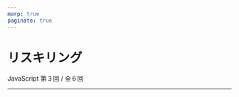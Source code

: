 ```yaml
---
marp: true
paginate: true
---
```

# リスキリング

JavaScript 第３回 / 全６回

<!-- 
$theme: gaia
template: invert
-->

<!-- footer: JavaScript 入門講座 第３回 -->

---
